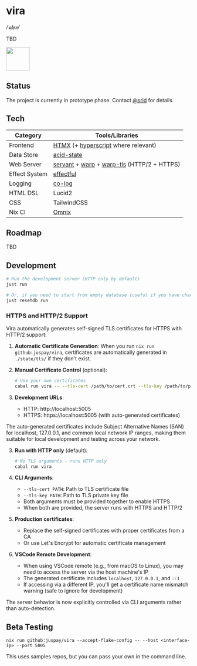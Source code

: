 # vira

_/வீரா/_

TBD

<img src="static/vira-logo.jpg" style="height: 64px;" />

## Status

The project is currently in prototype phase. Contact [@srid](https://github.com/srid) for details.

## Tech

| Category      | Tools/Libraries                                             |
| ------------- | ----------------------------------------------------------- |
| Frontend      | [HTMX](https://htmx.org/) (+ [hyperscript](https://hyperscript.org/) where relevant)                                   |
| Data Store    | [acid-state](https://github.com/acid-state/acid-state) |
| Web Server    | [servant](https://www.servant.dev/) + [warp](https://hackage.haskell.org/package/warp) + [warp-tls](https://hackage.haskell.org/package/warp-tls) (HTTP/2 + HTTPS)                         |
| Effect System | [effectful](https://hackage.haskell.org/package/effectful)  |
| Logging       | [co-log](https://kowainik.github.io/projects/co-log)        |
| HTML DSL      | Lucid2                                                      |
| CSS           | TailwindCSS                                                 |
| Nix CI        | [Omnix](https://omnix.page/om/ci.html) |

## Roadmap

TBD

## Development

```sh
# Run the development server (HTTP only by default)
just run

# Or, if you need to start from empty database (useful if you have changed the acid-state types)
just resetdb run
```

### HTTPS and HTTP/2 Support

Vira automatically generates self-signed TLS certificates for HTTPS with HTTP/2 support:

1. **Automatic Certificate Generation**: 
   When you run `nix run github:juspay/vira`, certificates are automatically generated in `./state/tls/` if they don't exist.

2. **Manual Certificate Control** (optional):
   ```sh
   # Use your own certificates
   cabal run vira -- --tls-cert /path/to/cert.crt --tls-key /path/to/private.key
   ```

3. **Development URLs**:
   - HTTP: http://localhost:5005
   - HTTPS: https://localhost:5005 (with auto-generated certificates)

The auto-generated certificates include Subject Alternative Names (SAN) for localhost, 127.0.0.1, and common local network IP ranges, making them suitable for local development and testing across your network.

3. **Run with HTTP only** (default):
   ```sh
   # No TLS arguments - runs HTTP only
   cabal run vira
   ```

4. **CLI Arguments**:
   - `--tls-cert PATH`: Path to TLS certificate file
   - `--tls-key PATH`: Path to TLS private key file
   - Both arguments must be provided together to enable HTTPS
   - When both are provided, the server runs with HTTPS and HTTP/2

5. **Production certificates**:
   - Replace the self-signed certificates with proper certificates from a CA
   - Or use Let's Encrypt for automatic certificate management

6. **VSCode Remote Development**:
   - When using VSCode remote (e.g., from macOS to Linux), you may need to access the server via the host machine's IP
   - The generated certificate includes `localhost`, `127.0.0.1`, and `::1`
   - If accessing via a different IP, you'll get a certificate name mismatch warning (safe to ignore for development)

The server behavior is now explicitly controlled via CLI arguments rather than auto-detection.

## Beta Testing

```
nix run github:juspay/vira --accept-flake-config -- --host <interface-ip> --port 5005
```

This uses samples repos, but you can pass your own in the command line.
